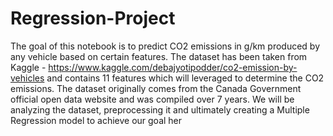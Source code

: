 # Regression-Project
The goal of this notebook is to predict CO2 emissions in g/km produced by any vehicle based on certain features. The dataset has been taken from Kaggle - https://www.kaggle.com/debajyotipodder/co2-emission-by-vehicles and contains 11 features which will leveraged to determine the CO2 emissions. The dataset originally comes from the Canada Government official open data website and was compiled over 7 years. We will be analyzing the dataset, preprocessing it and ultimately creating a Multiple Regression model to achieve our goal her
